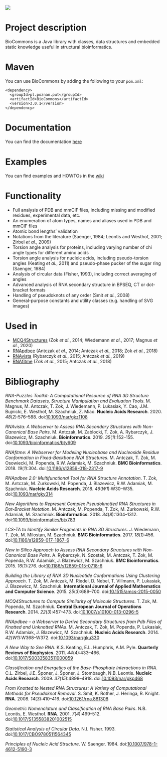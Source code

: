 ![](https://github.com/tzok/BioCommons/workflows/Java%20CI%20with%20Maven/badge.svg)

Project description
===================

BioCommons is a Java library with classes, data structures and embedded
static knowledge useful in structural bioinformatics.

Maven
=====

You can use BioCommons by adding the following to your `pom.xml`:

    <dependency>
      <groupId>pl.poznan.put</groupId>
      <artifactId>BioCommons</artifactId>
      <version>3.0.1</version>
    </dependency>

Documentation
=============

You can find the documentation
[here](http://www.cs.put.poznan.pl/tzok/public/static/biocommons/)

Examples
========

You can find examples and HOWTOs in the
[wiki](https://github.com/tzok/BioCommons/wiki)

Functionality
=============

-   Full analysis of PDB and mmCIF files, including missing and modified
    residues, experimental data, etc.
-   An enumeration of atom types, names and aliases used in PDB and
    mmCIF files
-   Atomic bond lengths’ validation
-   Notations from the literature (Saenger, 1984; Leontis and Westhof,
    2001; Zirbel *et al.*, 2009)
-   Torsion angle analysis for proteins, including varying number of chi
    angle types for different amino acids
-   Torsion angle analysis for nucleic acids, including pseudo-torsion
    angles (Keating *et al.*, 2011) and pseudo-phase pucker of the sugar
    ring (Saenger, 1984)
-   Analysis of circular data (Fisher, 1993), including correct
    averaging of angles
-   Advanced analysis of RNA secondary structure in BPSEQ, CT or
    dot-bracket formats
-   Handling of pseudoknots of any order (Smit *et al.*, 2008)
-   General-purpose constants and utility classes (e.g. handling of SVG
    images)

Used in
=======

-   [MCQ4Structures](https://github.com/tzok/mcq4structures) (Zok *et
    al.*, 2014; Wiedemann *et al.*, 2017; Magnus *et al.*, 2020)
-   [RNApdbee](http://rnapdbee.cs.put.poznan.pl/) (Antczak *et al.*,
    2014; Antczak *et al.*, 2018; Zok *et al.*, 2018)
-   [RNAvista](http://rnavista.cs.put.poznan.pl/) (Rybarczyk *et al.*,
    2015; Antczak *et al.*, 2019)
-   [RNAfitme](http://rnafitme.cs.put.poznan.pl/) (Zok *et al.*, 2015;
    Antczak *et al.*, 2018)

Bibliography
============

<div id="refs" class="references">

<div id="ref-Magnus2020">

*RNA-Puzzles Toolkit: A Computational Resource of RNA 3D Structure
Benchmark Datasets, Structure Manipulation and Evaluation Tools*. M.
Magnus, M. Antczak, T. Zok, J. Wiedemann, P. Lukasiak, Y. Cao, J.M.
Bujnicki, E. Westhof, M. Szachniuk, Z. Miao. **Nucleic Acids Research**.
2020. *48*(*2*):576–588.
doi:[10.1093/nar/gkz1108](https://doi.org/10.1093/nar/gkz1108)

</div>

<div id="ref-Antczak2019">

*RNAvista: A Webserver to Assess RNA Secondary Structures with
Non-Canonical Base Pairs*. M. Antczak, M. Zablocki, T. Zok, A.
Rybarczyk, J. Blazewicz, M. Szachniuk. **Bioinformatics**. 2019.
*35*(*1*):152–155.
doi:[10.1093/bioinformatics/bty609](https://doi.org/10.1093/bioinformatics/bty609)

</div>

<div id="ref-Antczak2018a">

*RNAfitme: A Webserver for Modeling Nucleobase and Nucleoside Residue
Conformation in Fixed-Backbone RNA Structures*. M. Antczak, T. Zok, M.
Osowiecki, M. Popenda, R.W. Adamiak, M. Szachniuk. **BMC
Bioinformatics**. 2018. *19*(*1*):304.
doi:[10.1186/s12859-018-2317-9](https://doi.org/10.1186/s12859-018-2317-9)

</div>

<div id="ref-Zok2018">

*RNApdbee 2.0: Multifunctional Tool for RNA Structure Annotation*. T.
Zok, M. Antczak, M. Zurkowski, M. Popenda, J. Blazewicz, R.W. Adamiak,
M. Szachniuk. **Nucleic Acids Research**. 2018. *46*(*W1*):W30–W35.
doi:[10.1093/nar/gky314](https://doi.org/10.1093/nar/gky314)

</div>

<div id="ref-Antczak2018">

*New Algorithms to Represent Complex Pseudoknotted RNA Structures in
Dot-Bracket Notation*. M. Antczak, M. Popenda, T. Zok, M. Zurkowski,
R.W. Adamiak, M. Szachniuk. **Bioinformatics**. 2018.
*34*(*8*):1304–1312.
doi:[10.1093/bioinformatics/btx783](https://doi.org/10.1093/bioinformatics/btx783)

</div>

<div id="ref-Wiedemann2017">

*LCS-TA to Identify Similar Fragments in RNA 3D Structures*. J.
Wiedemann, T. Zok, M. Milostan, M. Szachniuk. **BMC Bioinformatics**.
2017. *18*(*1*):456.
doi:[10.1186/s12859-017-1867-6](https://doi.org/10.1186/s12859-017-1867-6)

</div>

<div id="ref-Rybarczyk2015">

*New in Silico Approach to Assess RNA Secondary Structures with
Non-Canonical Base Pairs*. A. Rybarczyk, N. Szostak, M. Antczak, T. Zok,
M. Popenda, R.W. Adamiak, J. Blazewicz, M. Szachniuk. **BMC
Bioinformatics**. 2015. *16*(*1*):276.
doi:[10.1186/s12859-015-0718-6](https://doi.org/10.1186/s12859-015-0718-6)

</div>

<div id="ref-Zok2015">

*Building the Library of RNA 3D Nucleotide Conformations Using
Clustering Approach*. T. Zok, M. Antczak, M. Riedel, D. Nebel, T.
Villmann, P. Lukasiak, J. Blazewicz, M. Szachniuk. **International
Journal of Applied Mathematics and Computer Science**. 2015.
*25*(*3*):689–700.
doi:[10.1515/amcs-2015-0050](https://doi.org/10.1515/amcs-2015-0050)

</div>

<div id="ref-Zok2014">

*MCQ4Structures to Compute Similarity of Molecule Structures*. T. Zok,
M. Popenda, M. Szachniuk. **Central European Journal of Operations
Research**. 2014. *22*(*3*):457–473.
doi:[10.1007/s10100-013-0296-5](https://doi.org/10.1007/s10100-013-0296-5)

</div>

<div id="ref-Antczak2014">

*RNApdbee – a Webserver to Derive Secondary Structures from Pdb Files of
Knotted and Unknotted RNAs*. M. Antczak, T. Zok, M. Popenda, P.
Lukasiak, R.W. Adamiak, J. Blazewicz, M. Szachniuk. **Nucleic Acids
Research**. 2014. *42*(*W1*):W368–W372.
doi:[10.1093/nar/gku330](https://doi.org/10.1093/nar/gku330)

</div>

<div id="ref-Keating2011">

*A New Way to See RNA*. K.S. Keating, E.L. Humphris, A.M. Pyle.
**Quarterly Reviews of Biophysics**. 2011. *44*(*4*):433–466.
doi:[10.1017/S0033583511000059](https://doi.org/10.1017/S0033583511000059)

</div>

<div id="ref-Zirbel2009">

*Classification and Energetics of the Base-Phosphate Interactions in
RNA*. C.L. Zirbel, J.E. Šponer, J. Šponer, J. Stombaugh, N.B. Leontis.
**Nucleic Acids Research**. 2009. *37*(*15*):4898–4918.
doi:[10.1093/nar/gkp468](https://doi.org/10.1093/nar/gkp468)

</div>

<div id="ref-Smit2008">

*From Knotted to Nested RNA Structures: A Variety of Computational
Methods for Pseudoknot Removal*. S. Smit, K. Rother, J. Heringa, R.
Knight. **RNA**. 2008. *14*(*3*):410–416.
doi:[10.1261/rna.881308](https://doi.org/10.1261/rna.881308)

</div>

<div id="ref-Leontis2001">

*Geometric Nomenclature and Classification of RNA Base Pairs*. N.B.
Leontis, E. Westhof. **RNA**. 2001. *7*(*4*):499–512.
doi:[10.1017/S1355838201002515](https://doi.org/10.1017/S1355838201002515)

</div>

<div id="ref-Fisher1993">

*Statistical Analysis of Circular Data*. N.I. Fisher. 1993.
doi:[10.1017/CBO9780511564345](https://doi.org/10.1017/CBO9780511564345)

</div>

<div id="ref-Saenger1984">

*Principles of Nucleic Acid Structure*. W. Saenger. 1984.
doi:[10.1007/978-1-4612-5190-3](https://doi.org/10.1007/978-1-4612-5190-3)

</div>

</div>
